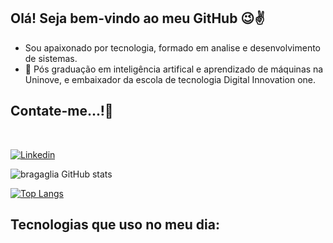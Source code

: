 ## Olá! Seja bem-vindo ao meu GitHub 😉✌️
- Sou apaixonado por tecnologia, formado em analise e desenvolvimento de sistemas.
- 🌱 Pós graduação em inteligência artifical e aprendizado de máquinas na Uninove, e embaixador da escola de tecnologia Digital Innovation one.

## Contate-me...!🤝
</div><br/>

[![Linkedin](https://img.shields.io/badge/LinkedIn-0077B5?style=for-the-badge&logo=linkedin&logoColor=white)](https://www.linkedin.com/in/rone-bragaglia-a6aa60157/)

![bragaglia GitHub stats](https://github-readme-stats.vercel.app/api?username=Ronbragaglia&show_icons=true&theme=dracula)

[![Top Langs](https://github-readme-stats.vercel.app/api/top-langs/?username=Ronbragaglia)](https://github.com/Ronbragaglia/github-readme-stats)

## Tecnologias que uso no meu dia:
</div><br/>

 </div><br/>



